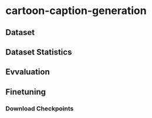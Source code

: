 # cartoon-caption-generation


## Dataset

## Dataset Statistics

## Evvaluation

## Finetuning

### Download Checkpoints 